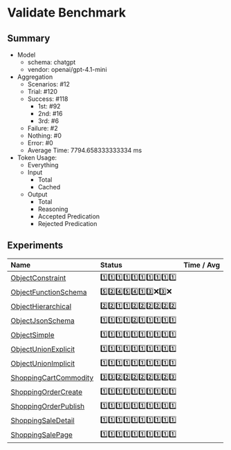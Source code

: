 # Validate Benchmark
## Summary
  - Model
    - schema: chatgpt
    - vendor: openai/gpt-4.1-mini
  - Aggregation
    - Scenarios: #12
    - Trial: #120
    - Success: #118
      - 1st: #92
      - 2nd: #16
      - 3rd: #6
    - Failure: #2
    - Nothing: #0
    - Error: #0
    - Average Time: 7794.658333333334 ms
  - Token Usage:
    - Everything
    - Input
      - Total
      - Cached
    - Output
      - Total
      - Reasoning
      - Accepted Predication
      - Rejected Predication

## Experiments
Name | Status | Time / Avg
:----|:-------|------------:
[ObjectConstraint](./ObjectConstraint/README.md) | 1️⃣1️⃣1️⃣1️⃣1️⃣1️⃣1️⃣1️⃣1️⃣1️⃣
[ObjectFunctionSchema](./ObjectFunctionSchema/README.md) | 5️⃣2️⃣4️⃣5️⃣4️⃣1️⃣3️⃣❌3️⃣❌
[ObjectHierarchical](./ObjectHierarchical/README.md) | 2️⃣2️⃣1️⃣1️⃣2️⃣2️⃣2️⃣2️⃣2️⃣2️⃣
[ObjectJsonSchema](./ObjectJsonSchema/README.md) | 1️⃣1️⃣1️⃣1️⃣2️⃣1️⃣1️⃣1️⃣1️⃣1️⃣
[ObjectSimple](./ObjectSimple/README.md) | 1️⃣1️⃣1️⃣1️⃣1️⃣1️⃣1️⃣1️⃣1️⃣1️⃣
[ObjectUnionExplicit](./ObjectUnionExplicit/README.md) | 1️⃣1️⃣1️⃣1️⃣1️⃣1️⃣1️⃣1️⃣1️⃣1️⃣
[ObjectUnionImplicit](./ObjectUnionImplicit/README.md) | 1️⃣1️⃣1️⃣1️⃣1️⃣1️⃣1️⃣1️⃣1️⃣1️⃣
[ShoppingCartCommodity](./ShoppingCartCommodity/README.md) | 3️⃣3️⃣2️⃣2️⃣2️⃣2️⃣2️⃣3️⃣2️⃣3️⃣
[ShoppingOrderCreate](./ShoppingOrderCreate/README.md) | 1️⃣1️⃣1️⃣1️⃣1️⃣1️⃣1️⃣1️⃣1️⃣1️⃣
[ShoppingOrderPublish](./ShoppingOrderPublish/README.md) | 1️⃣1️⃣1️⃣1️⃣1️⃣1️⃣1️⃣1️⃣1️⃣1️⃣
[ShoppingSaleDetail](./ShoppingSaleDetail/README.md) | 1️⃣1️⃣1️⃣1️⃣1️⃣1️⃣1️⃣1️⃣1️⃣1️⃣
[ShoppingSalePage](./ShoppingSalePage/README.md) | 1️⃣1️⃣1️⃣1️⃣1️⃣1️⃣1️⃣1️⃣1️⃣1️⃣